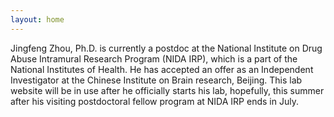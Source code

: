```yaml
---
layout: home
---
```

Jingfeng Zhou, Ph.D. is currently a postdoc at the National Institute on Drug Abuse Intramural Research Program (NIDA IRP), which is a part of the National Institutes of Health. He has accepted an offer as an Independent Investigator at the Chinese Institute on Brain research, Beijing. This lab website will be in use after he officially starts his lab, hopefully, this summer after his visiting postdoctoral fellow program at NIDA IRP ends in July.
